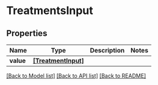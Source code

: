# TreatmentsInput


## Properties
Name | Type | Description | Notes
------------ | ------------- | ------------- | -------------
**value** | [**[TreatmentInput]**](TreatmentInput.md) |  | 

[[Back to Model list]](../README.md#documentation-for-models) [[Back to API list]](../README.md#documentation-for-api-endpoints) [[Back to README]](../README.md)


